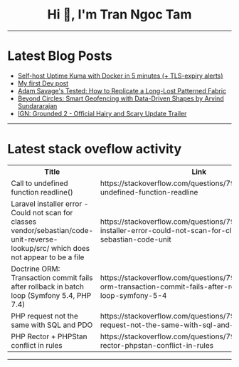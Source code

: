 <h1 align="center">Hi 👋, I'm Tran Ngoc Tam</h1>

---

# Latest Blog Posts 
<!-- BLOG-POST-LIST:START -->
- [Self-host Uptime Kuma with Docker in 5 minutes &lpar;+ TLS-expiry alerts&rpar;](https://dev.to/xxbricksquadxx/self-host-uptime-kuma-with-docker-in-5-minutes-tls-expiry-alerts-229f)
- [My first Dev post](https://dev.to/henark/my-first-dev-post-2k0o)
- [Adam Savage&#39;s Tested: How to Replicate a Long-Lost Patterned Fabric](https://dev.to/maker_youtube/adam-savages-tested-how-to-replicate-a-long-lost-patterned-fabric-298d)
- [Beyond Circles: Smart Geofencing with Data-Driven Shapes by Arvind Sundararajan](https://dev.to/arvind_sundararajan/beyond-circles-smart-geofencing-with-data-driven-shapes-by-arvind-sundararajan-3amp)
- [IGN: Grounded 2 - Official Hairy and Scary Update Trailer](https://dev.to/gg_news/ign-grounded-2-official-hairy-and-scary-update-trailer-367e)
<!-- BLOG-POST-LIST:END -->

---

# Latest stack oveflow activity
<table>
  <tr><th>Title</th><th>Link</th></tr>
  <!-- STACKOVERFLOW:START --><tr><td>Call to undefined function readline&lpar;&rpar;</td><td>https://stackoverflow.com/questions/79779410/call-to-undefined-function-readline</td></tr><tr><td>Laravel installer error - Could not scan for classes vendor/sebastian/code-unit-reverse-lookup/src/ which does not appear to be a file</td><td>https://stackoverflow.com/questions/79779218/laravel-installer-error-could-not-scan-for-classes-vendor-sebastian-code-unit</td></tr><tr><td>Doctrine ORM: Transaction commit fails after rollback in batch loop &lpar;Symfony 5.4, PHP 7.4&rpar;</td><td>https://stackoverflow.com/questions/79779193/doctrine-orm-transaction-commit-fails-after-rollback-in-batch-loop-symfony-5-4</td></tr><tr><td>PHP request not the same with SQL and PDO</td><td>https://stackoverflow.com/questions/79779188/php-request-not-the-same-with-sql-and-pdo</td></tr><tr><td>PHP Rector + PHPStan conflict in rules</td><td>https://stackoverflow.com/questions/79779018/php-rector-phpstan-conflict-in-rules</td></tr><!-- STACKOVERFLOW:END -->
</table>

---


